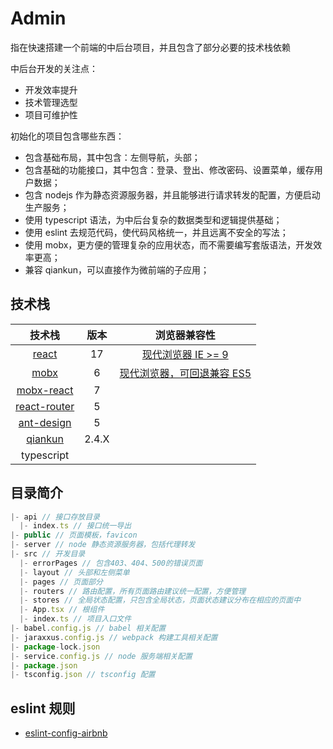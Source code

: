 # Admin

指在快速搭建一个前端的中后台项目，并且包含了部分必要的技术栈依赖

中后台开发的关注点：

- 开发效率提升
- 技术管理选型
- 项目可维护性

初始化的项目包含哪些东西：

- 包含基础布局，其中包含：左侧导航，头部；
- 包含基础的功能接口，其中包含：登录、登出、修改密码、设置菜单，缓存用户数据；
- 包含 nodejs 作为静态资源服务器，并且能够进行请求转发的配置，方便启动生产服务；
- 使用 typescript 语法，为中后台复杂的数据类型和逻辑提供基础；
- 使用 eslint 去规范代码，使代码风格统一，并且远离不安全的写法；
- 使用 mobx，更方便的管理复杂的应用状态，而不需要编写套版语法，开发效率更高；
- 兼容 qiankun，可以直接作为微前端的子应用；

## 技术栈

| 技术栈 | 版本 | 浏览器兼容性 |
| :-: | :-: | :-: |
| [react](https://zh-hans.reactjs.org/docs/getting-started.html) | 17 | [现代浏览器 IE >= 9](https://zh-hans.reactjs.org/docs/react-dom.html#browser-support) |
| [mobx](https://zh.mobx.js.org/README.html) | 6 | [现代浏览器，可回退兼容 ES5](https://zh.mobx.js.org/installation.html#%E5%9C%A8%E8%BE%83%E6%97%A7%E7%9A%84javascript%E7%8E%AF%E5%A2%83%E4%B8%AD%E4%BD%BF%E7%94%A8mobx) |
| [mobx-react](https://github.com/mobxjs/mobx-react) | 7 |  |
| [react-router](https://reactrouter.com/web/guides/quick-start) | 5 |  |
| [ant-design](https://ant.design/components/overview-cn/) | 5 |  |
| [qiankun](https://qiankun.umijs.org/zh/guide) | 2.4.X |  |
| typescript |  |  |

## 目录简介

```javascript
|- api // 接口存放目录
  |- index.ts // 接口统一导出
|- public // 页面模板，favicon
|- server // node 静态资源服务器，包括代理转发
|- src // 开发目录
  |- errorPages // 包含403、404、500的错误页面
  |- layout // 头部和左侧菜单
  |- pages // 页面部分
  |- routers // 路由配置，所有页面路由建议统一配置，方便管理
  |- stores // 全局状态配置，只包含全局状态，页面状态建议分布在相应的页面中
  |- App.tsx // 根组件
  |- index.ts // 项目入口文件
|- babel.config.js // babel 相关配置
|- jaraxxus.config.js // webpack 构建工具相关配置
|- package-lock.json
|- service.config.js // node 服务端相关配置
|- package.json
|- tsconfig.json // tsconfig 配置
```

## eslint 规则

- [eslint-config-airbnb](https://github.com/airbnb/javascript)
